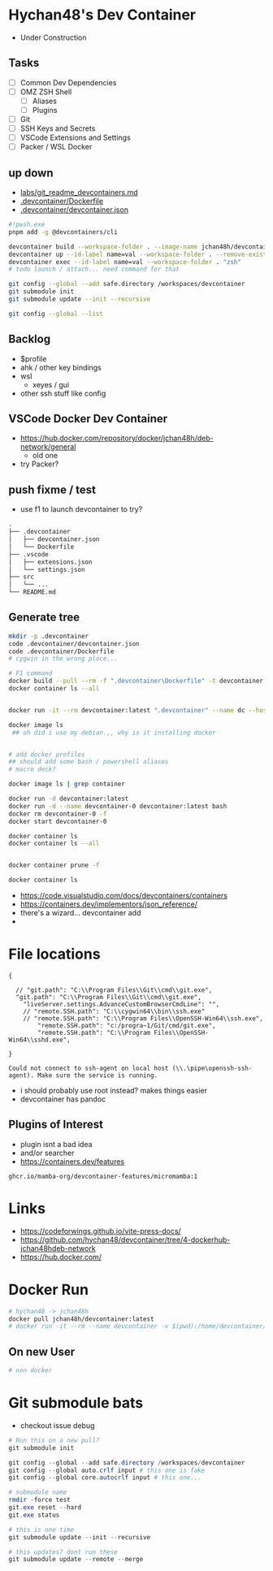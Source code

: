 # Hychan48's Dev Container
* Under Construction
## Tasks
- [ ] Common Dev Dependencies
- [ ] OMZ ZSH Shell
  - [ ] Aliases
  - [ ] Plugins
- [ ] Git
- [ ] SSH Keys and Secrets
- [ ] VSCode Extensions and Settings
- [ ] Packer / WSL Docker
## up down
* [labs/git_readme_devcontainers.md](labs/git_readme_devcontainers.md)
* [.devcontainer/Dockerfile](.devcontainer/Dockerfile)
* [.devcontainer/devcontainer.json](.devcontainer/devcontainer.json)
```bash
#!pwsh.exe
pnpm add -g @devcontainers/cli

devcontainer build --workspace-folder . --image-name jchan48h/devcontainer:dev
devcontainer up --id-label name=val --workspace-folder . --remove-existing-container # force and no detach...
devcontainer exec --id-label name=val --workspace-folder . "zsh"
# todo launch / attach... need command for that

git config --global --add safe.directory /workspaces/devcontainer
git submodule init
git submodule update --init --recursive

git config --global --list

```
## Backlog
* $profile
* ahk / other key bindings
* wsl
  * xeyes / gui
* other ssh stuff like config

## VSCode Docker Dev Container
* https://hub.docker.com/repository/docker/jchan48h/deb-network/general
  * old one
* try Packer?

## push fixme / test
* use f1 to launch devcontainer to try?






```txt
.
├── .devcontainer
│   ├── devcontainer.json
│   └── Dockerfile
├── .vscode
│   ├── extensions.json
│   └── settings.json
├── src
│   └── ...
└── README.md
```

## Generate tree
```bash
mkdir -p .devcontainer
code .devcontainer/devcontainer.json
code .devcontainer/Dockerfile
# cygwin in the wrong place...

# F1 command
docker build --pull --rm -f ".devcontainer\Dockerfile" -t devcontainer:latest ".devcontainer"
docker container ls --all


docker run -it --rm devcontainer:latest ".devcontainer" --name dc --hostname dc ".devcontainer"

docker image ls
 ## oh did i use my debian.,, why is it installing docker


# add docker profiles
## should add some bash / powershell aliases
# macro deck?

docker image ls | grep container

docker run -d devcontainer:latest
docker run -d --name devcontainer-0 devcontainer:latest bash
docker rm devcontainer-0 -f
docker start devcontainer-0

docker container ls
docker container ls --all


docker container prune -f

docker container ls
```

* https://code.visualstudio.com/docs/devcontainers/containers
* https://containers.dev/implementors/json_reference/
* there's a wizard... devcontainer add
* 

# File locations
```jsonc
{

  // "git.path": "C:\\Program Files\\Git\\cmd\\git.exe",
  "git.path": "C:\\Program Files\\Git\\cmd\\git.exe",
    "liveServer.settings.AdvanceCustomBrowserCmdLine": "",
    // "remote.SSH.path": "C:\\cygwin64\\bin\\ssh.exe"
    // "remote.SSH.path": "C:\\Program Files\\OpenSSH-Win64\\ssh.exe",
        "remote.SSH.path": "c:/progra~1/Git/cmd/git.exe",
        "remote.SSH.path": "C:\\Program Files\\OpenSSH-Win64\\sshd.exe",

}

```


```
Could not connect to ssh-agent on local host (\\.\pipe\openssh-ssh-agent). Make sure the service is running.
```

* i should probably use root instead? makes things easier
* devcontainer has pandoc


## Plugins of Interest
* plugin isnt a bad idea
* and/or searcher
* https://containers.dev/features
```
ghcr.io/mamba-org/devcontainer-features/micromamba:1
```
# Links
* https://codeforwings.github.io/vite-press-docs/
* https://github.com/hychan48/devcontainer/tree/4-dockerhub-jchan48hdeb-network
* https://hub.docker.com/


# Docker Run
```bash
# hychan48 -> jchan48h
docker pull jchan48h/devcontainer:latest
# docker run -it --rm --name devcontainer -v $(pwd):/home/devcontainer/project jchan48h/devcontainer:latest

```

## On new User
```bash
# non docker

```


# Git submodule bats
* checkout issue debug
```powershell
# Run this on a new pull?
git submodule init

git config --global --add safe.directory /workspaces/devcontainer
git config --global auto.crlf input # this one is fake
git config --global core.autocrlf input # this one...

# submodule name
rmdir -force test
git.exe reset --hard
git.exe status

# this is one time
git submodule update --init --recursive

# this updates? dont run these
git submodule update --remote --merge
```